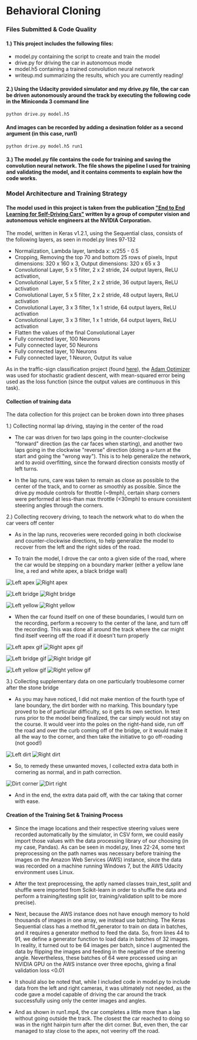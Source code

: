 # **Behavioral Cloning** 
[//]: # (Image References)

[image1]: ./examples/apex_left.jpg "left apex"
[image2]: ./examples/apex_right.jpg "right apex"
[image3]: ./examples/bridge_left.jpg "left bridge"
[image4]: ./examples/bridge_right.jpg "right bridge"
[image5]: ./examples/dirt_left.jpg "left dirt"
[image6]: ./examples/dirt_right.jpg "right dirt"
[image7]: ./examples/yellow_left.jpg "left yellow"
[image8]: ./examples/yellow_right.jpg "right yellow"
[image9]: ./examples/posts_right.jpg "posts right"

[image10]: ./examples/apex_left.gif
[image11]: ./examples/apex_right.gif
[image12]: ./examples/bridge_left.gif
[image13]: ./examples/bridge_right.gif
[image14]: ./examples/dirt_left.gif
[image15]: ./examples/dirt_right.gif
[image16]: ./examples/dirt_right_corner.gif
[image17]: ./examples/yellow_left.gif
[image18]: ./examples/yellow_right.gif

### Files Submitted & Code Quality

#### 1.) This project includes the following files:
* model.py containing the script to create and train the model
* drive.py for driving the car in autonomous mode
* model.h5 containing a trained convolution neural network 
* writeup.md summarizing the results, which you are currently reading!

#### 2.) Using the Udacity provided simulator and my drive.py file, the car can be driven autonomously around the track by executing the following code in the Miniconda 3 command line 
```sh
python drive.py model.h5
```

#### And images can be recorded by adding a desination folder as a second argument (in this case, run1)
```sh
python drive.py model.h5 run1
```

#### 3.) The model.py file contains the code for training and saving the convolution neural network. The file shows the pipeline I used for training and validating the model, and it contains comments to explain how the code works.

### Model Architecture and Training Strategy

#### The model used in this project is taken from the publication ["End to End Learning for Self-Driving Cars"](https://arxiv.org/abs/1604.07316) written by a group of computer vision and autonomous vehicle engineers at the NVIDIA Corporation.

The model, written in Keras v1.2.1, using the Sequential class, consists of the following layers, as seen in model.py lines 97-132
- Normalization, Lambda layer, lambda x: x/255 - 0.5
- Cropping, Removing the top 70 and bottom 25 rows of pixels, Input dimensions: 320 x 160 x 3, Output dimensions: 320 x 65 x 3
- Convolutional Layer, 5 x 5 filter, 2 x 2 stride, 24 output layers, ReLU activation, 
- Convolutional Layer, 5 x 5 filter, 2 x 2 stride, 36 output layers, ReLU activation
- Convolutional Layer, 5 x 5 filter, 2 x 2 stride, 48 output layers, ReLU activation
- Convolutional Layer, 3 x 3 filter, 1 x 1 stride, 64 output layers, ReLU activation
- Convolutional Layer, 3 x 3 filter, 1 x 1 stride, 64 output layers, ReLU activation
- Flatten the values of the final Convolutional Layer
- Fully connected layer, 100 Neurons
- Fully connected layer,  50 Neurons
- Fully connected layer,  10 Neurons
- Fully connected layer,   1 Neuron, Output its value

As in the traffic-sign classification project (found [here](https://github.com/esouliot/CarND-Traffic-Sign-Classifier-Project)), the [Adam Optimizer](https://arxiv.org/abs/1412.6980) was used for stochastic gradient descent, with mean-squared error being used as the loss function (since the output values are continuous in this task).

#### Collection of training data

The data collection for this project can be broken down into three phases

1.) Collecting normal lap driving, staying in the center of the road

- The car was driven for two laps going in the counter-clockwise "forward" direction (as the car faces when starting), and another two laps going in the clockwise "reverse" direction (doing a u-turn at the start and going the "wrong way"). This is to help generalize the network, and to avoid overfitting, since the forward direction consists mostly of left turns.

- In the lap runs, care was taken to remain as close as possible to the center of the track, and to corner as smoothly as possible. Since the drive.py module controls for throttle (~9mph), certain sharp corners were performed at less-than max throttle (<30mph) to ensure consistent steering angles through the corners.

2.) Collecting recovery driving, to teach the network what to do when the car veers off center

- As in the lap runs, recoveries were recorded going in both clockwise and counter-clockwise directions, to help generalize the model to recover from the left and the right sides of the road. 

- To train the model, I drove the car onto a given side of the road, where the car would be stepping on a boundary marker (either a yellow lane line, a red and white apex, a black bridge wall)

![Left apex][image1] ![Right apex][image2] 

![Left bridge][image3] ![Right bridge][image4] 

![Left yellow][image7] ![Right yellow][image8]

- When the car found itself on one of these boundaries, I would turn on the recording, perform a recovery to the center of the lane, and turn off the recording. This was done all around the track where the car might find itself veering off the road if it doesn't turn properly

![Left apex gif][image10] ![Right apex gif][image11]

![Left bridge gif][image12] ![Right bridge gif][image13]

![Left yellow gif][image17] ![Right yellow gif][image18]

3.) Collecting supplementary data on one particularly troublesome corner after the stone bridge

- As you may have noticed, I did not make mention of the fourth type of lane boundary, the dirt border with no marking. This boundary type proved to be of particular difficulty, so it gets its own section. In test runs prior to the model being finalized, the car simply would not stay on the course. It would veer into the poles on the right-hand side, run off the road and over the curb coming off of the bridge, or it would make it all the way to the corner, and then take the initiative to go off-roading (not good!)

![Left dirt][image5] ![Right dirt][image6]

- So, to remedy these unwanted moves, I collected extra data both in cornering as normal, and in path correction.

![Dirt corner][image16] ![Dirt right][image15]

- And in the end, the extra data paid off, with the car taking that corner with ease.

#### Creation of the Training Set & Training Process

- Since the image locations and their respective steering values were recorded automatically by the simulator, in CSV form, we could easily import those values with the data processing library of our choosing (in my case, Pandas). As can be seen in model.py, lines 22-24, some text preprocessing on the path names was necessary before training the images on the Amazon Web Services (AWS) instance, since the data was recorded on a machine running Windows 7, but the AWS Udacity environment uses Linux. 

- After the text preprocessing, the aptly named classes train_test_split and shuffle were imported from Scikit-learn in order to shuffle the data and perform a training/testing split (or, training/validation split to be more precise).

- Next, because the AWS instance does not have enough memory to hold thousands of images in one array, we instead use batching. The Keras Sequential class has a method fit_generator to train on data in batches, and it requires a generator method to feed the data. So, from lines 44 to 91, we define a generator function to load data in batches of 32 images. In reality, it turned out to be 64 images per batch, since I augmented the data by flipping the images and feeding in the negative of the steering angle. Nevertheless, these batches of 64 were processed using an NVIDIA GPU on the AWS instance over three epochs, giving a final validation loss <0.01

- It should also be noted that, while I included code in model.py to include data from the left and right cameras, it was ultimately not needed, as the code gave a model capable of driving the car around the track successfully using only the center images and angles.

- And as shown in run1.mp4, the car completes a little more than a lap without going outside the track. The closest the car reached to doing so was in the right hairpin turn after the dirt corner. But, even then, the car managed to stay close to the apex, not veeriny off the road. 
